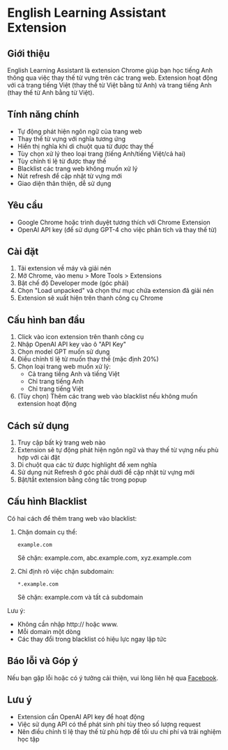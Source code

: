 # English Learning Assistant Extension

## Giới thiệu
English Learning Assistant là extension Chrome giúp bạn học tiếng Anh thông qua việc thay thế từ vựng trên các trang web. Extension hoạt động với cả trang tiếng Việt (thay thế từ Việt bằng từ Anh) và trang tiếng Anh (thay thế từ Anh bằng từ Việt).

## Tính năng chính
- Tự động phát hiện ngôn ngữ của trang web
- Thay thế từ vựng với nghĩa tương ứng
- Hiển thị nghĩa khi di chuột qua từ được thay thế
- Tùy chọn xử lý theo loại trang (tiếng Anh/tiếng Việt/cả hai)
- Tùy chỉnh tỉ lệ từ được thay thế
- Blacklist các trang web không muốn xử lý
- Nút refresh để cập nhật từ vựng mới
- Giao diện thân thiện, dễ sử dụng

## Yêu cầu
- Google Chrome hoặc trình duyệt tương thích với Chrome Extension
- OpenAI API key (để sử dụng GPT-4 cho việc phân tích và thay thế từ)

## Cài đặt
1. Tải extension về máy và giải nén
2. Mở Chrome, vào menu > More Tools > Extensions
3. Bật chế độ Developer mode (góc phải)
4. Chọn "Load unpacked" và chọn thư mục chứa extension đã giải nén
5. Extension sẽ xuất hiện trên thanh công cụ Chrome

## Cấu hình ban đầu
1. Click vào icon extension trên thanh công cụ
2. Nhập OpenAI API key vào ô "API Key"
3. Chọn model GPT muốn sử dụng
4. Điều chỉnh tỉ lệ từ muốn thay thế (mặc định 20%)
5. Chọn loại trang web muốn xử lý:
   - Cả trang tiếng Anh và tiếng Việt
   - Chỉ trang tiếng Anh
   - Chỉ trang tiếng Việt
6. (Tùy chọn) Thêm các trang web vào blacklist nếu không muốn extension hoạt động

## Cách sử dụng
1. Truy cập bất kỳ trang web nào
2. Extension sẽ tự động phát hiện ngôn ngữ và thay thế từ vựng nếu phù hợp với cài đặt
3. Di chuột qua các từ được highlight để xem nghĩa
4. Sử dụng nút Refresh ở góc phải dưới để cập nhật từ vựng mới
5. Bật/tắt extension bằng công tắc trong popup

## Cấu hình Blacklist
Có hai cách để thêm trang web vào blacklist:
1. Chặn domain cụ thể:
   ```
   example.com
   ```
   Sẽ chặn: example.com, abc.example.com, xyz.example.com

2. Chỉ định rõ việc chặn subdomain:
   ```
   *.example.com
   ```
   Sẽ chặn: example.com và tất cả subdomain

Lưu ý: 
- Không cần nhập http:// hoặc www.
- Mỗi domain một dòng
- Các thay đổi trong blacklist có hiệu lực ngay lập tức

## Báo lỗi và Góp ý
Nếu bạn gặp lỗi hoặc có ý tưởng cải thiện, vui lòng liên hệ qua [Facebook](https://www.facebook.com/nhsonit).

## Lưu ý
- Extension cần OpenAI API key để hoạt động
- Việc sử dụng API có thể phát sinh phí tùy theo số lượng request
- Nên điều chỉnh tỉ lệ thay thế từ phù hợp để tối ưu chi phí và trải nghiệm học tập
